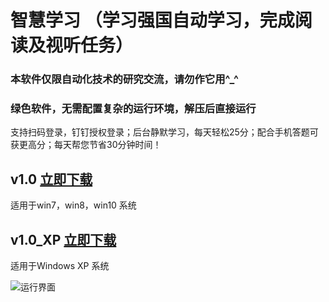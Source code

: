 # 智慧学习 （学习强国自动学习，完成阅读及视听任务）
### 本软件仅限自动化技术的研究交流，请勿作它用^_^
### 绿色软件，无需配置复杂的运行环境，解压后直接运行

支持扫码登录，钉钉授权登录；后台静默学习，每天轻松25分；配合手机答题可获更高分；每天帮您节省30分钟时间！

## v1.0  [立即下载](http://aiyotu.xyz/智慧学习v1.0.zip)
适用于win7，win8，win10 系统

## v1.0_XP  [立即下载](http://aiyotu.xyz/智慧学习v1.0_XP版.zip)
适用于Windows XP 系统

![运行界面](http://aiyotu.xyz/docs/ui.gif)
